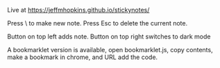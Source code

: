 Live at https://jeffmhopkins.github.io/stickynotes/

Press \ to make new note.
Press Esc to delete the current note.

Button on top left adds note.
Button on top right switches to dark mode

A bookmarklet version is available, open bookmarklet.js, copy contents, make a bookmark in chrome, and URL add the code.
